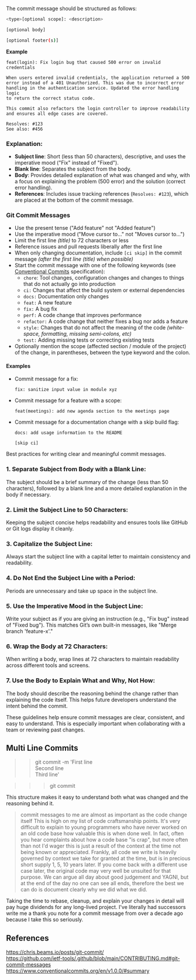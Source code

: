 The commit message should be structured as follows:
```bash
<type>[optional scope]: <description>

[optional body]

[optional footer(s)]
```
**Example** 
```
feat(login): Fix login bug that caused 500 error on invalid credentials

When users entered invalid credentials, the application returned a 500 
error instead of a 401 Unauthorized. This was due to incorrect error 
handling in the authentication service. Updated the error handling logic 
to return the correct status code.

This commit also refactors the login controller to improve readability 
and ensures all edge cases are covered.

Resolves: #123
See also: #456
```


### Explanation:
- **Subject line**: Short (less than 50 characters), descriptive, and uses the imperative mood ("Fix" instead of "Fixed").
- **Blank line**: Separates the subject from the body.
- **Body**: Provides detailed explanation of what was changed and why, with a focus on explaining the problem (500 error) and the solution (correct error handling).
- **References**: Includes issue tracking references (`Resolves: #123`), which are placed at the bottom of the commit message.

### Git Commit Messages

* Use the present tense ("Add feature" not "Added feature")
* Use the imperative mood ("Move cursor to..." not "Moves cursor to...")
* Limit the first line *(title)* to 72 characters or less
* Reference issues and pull requests liberally after the first line
* When only changing documentation, include `[ci skip]` in the commit message *(after the first line (title) when possible)*
* Start the commit message with one of the following keywords (see [Conventional Commits](https://www.conventionalcommits.org/) specification):
  * `chore`: Tool changes, configuration changes and changes to things that do not actually go into production
  * `ci:` Changes that affect the build system or external dependencies
  * `docs:` Documentation only changes
  * `feat:` A new feature
  * `fix:` A bug fix
  * `perf:` A code change that improves performance
  * `refactor:` A code change that neither fixes a bug nor adds a feature
  * `style:` Changes that do not affect the meaning of the code *(white-space, formatting, missing semi-colons, etc)*
  * `test:` Adding missing tests or correcting existing tests
* Optionally mention the scope (affected section / module of the project) of the change, in parentheses, between the type keyword and the colon.

#### Examples

- Commit message for a fix:
  ```
  fix: sanitize input value in module xyz
  ```
- Commit message for a feature with a scope:
  ```
  feat(meetings): add new agenda section to the meetings page
  ```
- Commit message for a documentation change with a skip build flag:
  ```
  docs: add usage information to the README
  
  [skip ci]
  ```

Best practices for writing clear and meaningful commit messages.

### 1. **Separate Subject from Body with a Blank Line**:
   The subject should be a brief summary of the change (less than 50 characters), followed by a blank line and a more detailed explanation in the body if necessary.

### 2. **Limit the Subject Line to 50 Characters**:
   Keeping the subject concise helps readability and ensures tools like GitHub or Git logs display it cleanly.

### 3. **Capitalize the Subject Line**:
   Always start the subject line with a capital letter to maintain consistency and readability.

### 4. **Do Not End the Subject Line with a Period**:
   Periods are unnecessary and take up space in the subject line.

### 5. **Use the Imperative Mood in the Subject Line**:
   Write your subject as if you are giving an instruction (e.g., "Fix bug" instead of "Fixed bug"). This matches Git’s own built-in messages, like "Merge branch 'feature-x'."

### 6. **Wrap the Body at 72 Characters**:
   When writing a body, wrap lines at 72 characters to maintain readability across different tools and screens.

### 7. **Use the Body to Explain What and Why, Not How**:
   The body should describe the reasoning behind the change rather than explaining the code itself. This helps future developers understand the intent behind the commit.

These guidelines help ensure commit messages are clear, consistent, and easy to understand. This is especially important when collaborating with a team or reviewing past changes. 

## Multi Line Commits
>> git commit -m 'First line   
Second line  
Third line'  

>>> git commit




This structure makes it easy to understand both what was changed and the reasoning behind it.




> commit messages to me are almost as important as the code change itself
This is high on my list of code craftsmanship points. It's very difficult to explain to young programmers who have never worked on an old code base how valuable this is when done well. In fact, often you hear complaints about how a code base "is crap", but more often than not I'd wager this is just a result of the context at the time not being known or appreciated. Frankly, all code we write is heavily governed by context we take for granted at the time, but is in precious short supply 1, 5, 10 years later. If you come back with a different use case later, the original code may very well be unsuited for that purpose. We can argue all day about good judgement and YAGNI, but at the end of the day no one can see all ends, therefore the best we can do is document clearly why we did what we did.

Taking the time to rebase, cleanup, and explain your changes in detail will pay huge dividends for any long-lived project. I've literally had successors write me a thank you note for a commit message from over a decade ago because I take this so seriously.


## References

https://chris.beams.io/posts/git-commit/   
https://github.com/ietf-tools/.github/blob/main/CONTRIBUTING.md#git-commit-messages   
https://www.conventionalcommits.org/en/v1.0.0/#summary  
